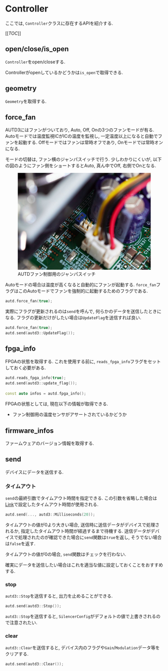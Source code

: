 # Controller

ここでは, `Controller`クラスに存在するAPIを紹介する.

[[_TOC_]]

## open/close/is_open

`Controller`をopen/closeする.

Controllerがopenしているかどうかは`is_open`で取得できる.

## geometry

`Geometry`を取得する.

## force_fan

AUTD3にはファンがついており, Auto, Off, Onの3つのファンモードが有る.
Autoモードでは温度監視ICがICの温度を監視し, 一定温度以上になると自動でファンを起動する.
Offモードではファンは常時オフであり, Onモードでは常時オンになる.

モードの切替は, ファン横のジャンパスイッチで行う. 少しわかりにくいが, 以下の図のようにファン側をショートするとAuto, 真ん中でOff, 右側でOnとなる.

<figure>
  <img src="../fig/Users_Manual/fan.jpg"/>
  <figcaption>AUTDファン制御用のジャンパスイッチ</figcaption>
</figure>

Autoモードの場合は温度が高くなると自動的にファンが起動する.
`force_fan`フラグはこのAutoモードでファンを強制的に起動するためのフラグである.

```cpp
autd.force_fan(true);
```

実際にフラグが更新されるのは`send`を呼んで, 何らかのデータを送信したときになる.
フラグの更新だけがしたい場合は`UpdateFlag`を送信すれば良い.

```cpp
autd.force_fan(true);
autd.send(autd3::UpdateFlag());
```

## fpga_info

FPGAの状態を取得する.
これを使用する前に, `reads_fpga_info`フラグをセットしておく必要がある.

```cpp
autd.reads_fpga_info(true);
autd.send(autd3::update_flag());

const auto infos = autd.fpga_info();
```

FPGAの状態としては, 現在以下の情報が取得できる.

- ファン制御用の温度センサがアサートされているかどうか

## firmware_infos

ファームウェアのバージョン情報を取得する.

## send

デバイスにデータを送信する.

### タイムアウト

`send`の最終引数でタイムアウト時間を指定できる.
この引数を省略した場合は[Link](./link.md)で設定したタイムアウト時間が使用される.

```cpp
autd.send(..., autd3::Milliseconds(20));
```

タイムアウトの値が0より大きい場合, 送信時に送信データがデバイスで処理されるか, 指定したタイムアウト時間が経過するまで待機する.
送信データがデバイスで処理されたのが確認できた場合に`send`関数は`true`を返し, そうでない場合は`false`を返す.

タイムアウトの値が0の場合, `send`関数はチェックを行わない.

確実にデータを送信したい場合はこれを適当な値に設定しておくことをおすすめする.

### stop

`autd3::Stop`を送信すると, 出力を止めることができる.

```cpp
autd.send(autd3::Stop());
```

`autd3::Stop`を送信すると, `SilencerConfig`がデフォルトの値で上書きされるので注意されたい.

### clear

`autd3::Clear`を送信すると, デバイス内のフラグや`Gain`/`Modulation`データ等をクリアする.

```cpp
autd.send(autd3::Clear());
```
